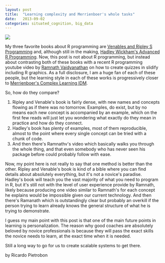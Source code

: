 ```yaml
---
layout: post
title:  "Learning complexity and Merrienboer's whole tasks"
date:   2013-09-02
categories: situated_cognition, big_data
---
```


![](https://lh3.googleusercontent.com/-rwgJOrePL-o/UiNM5hY0NsI/AAAAAAAA3IA/SQWPHn5COpo/w680-h480-no/fractal5.png)

My three favorite books about R programming are [Venables and Ripley S Programming](http://www.amazon.com/Programming-Statistics-Computing-William-Venables/dp/B008SMELKM) and, although still in the making, [Hadley Wickham's Advanced R Programming](http://adv-r.had.co.nz/). Now, this post is not about R programming, but instead about contrasting both of these books with a recent R programming youtube video by [Ramnath Vaidyanathan](http://www.youtube.com/watch?v=znaO6OHLTeY) on how to create quizzes in slidify including R graphics. As a full disclosure, I am a huge fan of each of these people, but the learning style in each of these works is progressively closer to [Merrienboer's Complex Learning IDM](http://www.amazon.com/Steps-Complex-Learning-Four-Component-ebook/dp/B009WMBP7O/ref=tmm_kin_title_0?ie=UTF8&qid=1378062313&sr=1-1).

So, how do they compare?

1. Ripley and Venable's book is fairly dense, with new names and concepts flowing as if there was no tomorrow. Examples, do exist, but by no means each new concept is accompanied by an example, which on the first few reads will just let you wondering what exactly do they mean in practice and how do they connect.
2. Hadley's book has plenty of examples, most of them reproducible, almost to the point where every single concept can be tried with a chunk of code.
3. And then there's Ramnathv's video which basically walks you through the whole thing, and that even somebody who has never seen his package before could probably follow with ease.

Now, my point here is not really to say that one method is better than the other. Ripley and Venable's book is kind of a bible where you can find details about absolutely everything, but it's not a novice's paradise. Hadley's book will teach you the vast majority of what you need to program in R, but it's still not with the level of user experience provide by Ramnath, likely because producing one video similar to Ramnath's for each concept he explains would be impossible given our current technology. And then there's Ramanath which is outstandingly clear but probably an overkill if the person trying to learn already knows the general structure of what he is trying to demonstrate.

I guess my main point with this post is that one of the main future points in learning is personalization. The reason why good coaches are absolutely beloved by novice professionals is because they will pass the exact skills the novice needs to learn, at the exact time when it is needed. 

Still a long way to go for us to create scalable systems to get there.

by Ricardo Pietrobon
